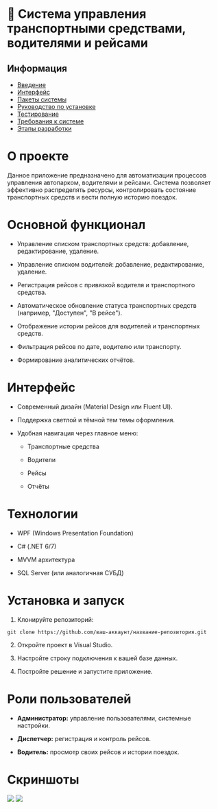 # 🚚 Система управления транспортными средствами, водителями и рейсами

## Информация

* [Введение](https://github.com/187k/VehicleControl/blob/main/Documentation/%D0%92%D0%B2%D0%B5%D0%B4%D0%B5%D0%BD%D0%B8%D0%B5.md)
* [Интерфейс](https://github.com/187k/VehicleControl/blob/main/Documentation/%D0%98%D0%BD%D1%82%D0%B5%D1%80%D1%84%D0%B5%D0%B9%D1%81.md)
* [Пакеты системы](https://github.com/187k/VehicleControl/blob/main/Documentation/%D0%9F%D0%B0%D0%BA%D0%B5%D1%82%D1%8B%20%D0%A1%D0%B8%D1%81%D1%82%D0%B5%D0%BC%D1%8B.md)
* [Руководство по установке](https://github.com/187k/VehicleControl/blob/main/Documentation/%D0%A0%D1%83%D0%BA%D0%BE%D0%B2%D0%BE%D0%B4%D1%81%D1%82%D0%B2%D0%BE%20%D0%BF%D0%BE%20%D1%83%D1%81%D1%82%D0%B0%D0%BD%D0%BE%D0%B2%D0%BA%D0%B5.md)
* [Тестирование](https://github.com/187k/VehicleControl/blob/main/Documentation/%D0%A2%D0%B5%D1%81%D1%82%D0%B8%D1%80%D0%BE%D0%B2%D0%B0%D0%BD%D0%B8%D0%B5.md)
* [Требования к системе](https://github.com/187k/VehicleControl/blob/main/Documentation/%D0%A2%D1%80%D0%B5%D0%B1%D0%BE%D0%B2%D0%B0%D0%BD%D0%B8%D1%8F%20%D0%BA%20%D1%81%D0%B8%D1%81%D1%82%D0%B5%D0%BC%D0%B5.md)
* [Этапы разработки](https://github.com/187k/VehicleControl/blob/main/Documentation/%D0%AD%D1%82%D0%B0%D0%BF%D1%8B%20%D1%80%D0%B0%D0%B7%D1%80%D0%B0%D0%B1%D0%BE%D1%82%D0%BA%D0%B8.md)

# О проекте
Данное приложение предназначено для автоматизации процессов управления автопарком, водителями и рейсами.
Система позволяет эффективно распределять ресурсы, контролировать состояние транспортных средств и вести полную историю поездок.

# Основной функционал
* Управление списком транспортных средств: добавление, редактирование, удаление.

* Управление списком водителей: добавление, редактирование, удаление.

* Регистрация рейсов с привязкой водителя и транспортного средства.

* Автоматическое обновление статуса транспортных средств (например, "Доступен", "В рейсе").

* Отображение истории рейсов для водителей и транспортных средств.

* Фильтрация рейсов по дате, водителю или транспорту.

* Формирование аналитических отчётов.

# Интерфейс
* Современный дизайн (Material Design или Fluent UI).

* Поддержка светлой и тёмной тем темы оформления.

* Удобная навигация через главное меню:

  * Транспортные средства

  * Водители

  * Рейсы

  * Отчёты

# Технологии
* WPF (Windows Presentation Foundation)

* C# (.NET 6/7)

* MVVM архитектура

* SQL Server (или аналогичная СУБД)

# Установка и запуск
1. Клонируйте репозиторий:

```
git clone https://github.com/ваш-аккаунт/название-репозитория.git
```
2. Откройте проект в Visual Studio.

3. Настройте строку подключения к вашей базе данных.

4. Постройте решение и запустите приложение.

# Роли пользователей
* **Администратор:** управление пользователями, системные настройки.

* **Диспетчер:** регистрация и контроль рейсов.

* **Водитель:** просмотр своих рейсов и истории поездок.

# Скриншоты

![](https://github.com/187k/VehicleControl/blob/main/img/1.png)
![](https://github.com/187k/VehicleControl/blob/main/img/2.png)
